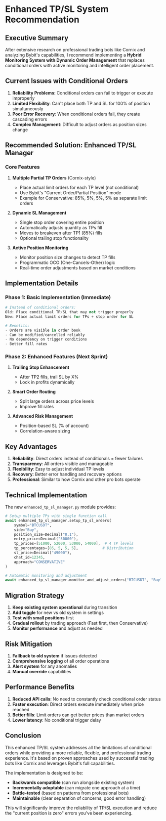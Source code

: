 # Enhanced TP/SL System Recommendation

## Executive Summary

After extensive research on professional trading bots like Cornix and analyzing Bybit's capabilities, I recommend implementing a **Hybrid Monitoring System with Dynamic Order Management** that replaces conditional orders with active monitoring and intelligent order placement.

## Current Issues with Conditional Orders

1. **Reliability Problems**: Conditional orders can fail to trigger or execute improperly
2. **Limited Flexibility**: Can't place both TP and SL for 100% of position simultaneously
3. **Poor Error Recovery**: When conditional orders fail, they create cascading errors
4. **Complex Management**: Difficult to adjust orders as position sizes change

## Recommended Solution: Enhanced TP/SL Manager

### Core Features

1. **Multiple Partial TP Orders** (Cornix-style)
   - Place actual limit orders for each TP level (not conditional)
   - Use Bybit's "Current Order/Partial Position" mode
   - Example for Conservative: 85%, 5%, 5%, 5% as separate limit orders

2. **Dynamic SL Management**
   - Single stop order covering entire position
   - Automatically adjusts quantity as TPs fill
   - Moves to breakeven after TP1 (85%) fills
   - Optional trailing stop functionality

3. **Active Position Monitoring**
   - Monitor position size changes to detect TP fills
   - Programmatic OCO (One-Cancels-Other) logic
   - Real-time order adjustments based on market conditions

## Implementation Details

### Phase 1: Basic Implementation (Immediate)

```python
# Instead of conditional orders:
Old: Place conditional TP/SL that may not trigger properly
New: Place actual limit orders for TPs + stop order for SL

# Benefits:
- Orders are visible in order book
- Can be modified/cancelled reliably
- No dependency on trigger conditions
- Better fill rates
```

### Phase 2: Enhanced Features (Next Sprint)

1. **Trailing Stop Enhancement**
   - After TP2 fills, trail SL by X%
   - Lock in profits dynamically

2. **Smart Order Routing**
   - Split large orders across price levels
   - Improve fill rates

3. **Advanced Risk Management**
   - Position-based SL (% of account)
   - Correlation-aware sizing

## Key Advantages

1. **Reliability**: Direct orders instead of conditionals = fewer failures
2. **Transparency**: All orders visible and manageable
3. **Flexibility**: Easy to adjust individual TP levels
4. **Recovery**: Better error handling and recovery options
5. **Professional**: Similar to how Cornix and other pro bots operate

## Technical Implementation

The new `enhanced_tp_sl_manager.py` module provides:

```python
# Setup multiple TPs with single function call
await enhanced_tp_sl_manager.setup_tp_sl_orders(
    symbol="BTCUSDT",
    side="Buy",
    position_size=Decimal("0.1"),
    entry_price=Decimal("50000"),
    tp_prices=[51000, 52000, 53000, 54000],  # 4 TP levels
    tp_percentages=[85, 5, 5, 5],           # Distribution
    sl_price=Decimal("49000"),
    chat_id=12345,
    approach="CONSERVATIVE"
)

# Automatic monitoring and adjustment
await enhanced_tp_sl_manager.monitor_and_adjust_orders("BTCUSDT", "Buy")
```

## Migration Strategy

1. **Keep existing system operational** during transition
2. **Add toggle** for new vs old system in settings
3. **Test with small positions** first
4. **Gradual rollout** by trading approach (Fast first, then Conservative)
5. **Monitor performance** and adjust as needed

## Risk Mitigation

1. **Fallback to old system** if issues detected
2. **Comprehensive logging** of all order operations
3. **Alert system** for any anomalies
4. **Manual override** capabilities

## Performance Benefits

1. **Reduced API calls**: No need to constantly check conditional order status
2. **Faster execution**: Direct orders execute immediately when price reached
3. **Better fills**: Limit orders can get better prices than market orders
4. **Lower latency**: No conditional trigger delay

## Conclusion

This enhanced TP/SL system addresses all the limitations of conditional orders while providing a more reliable, flexible, and professional trading experience. It's based on proven approaches used by successful trading bots like Cornix and leverages Bybit's full capabilities.

The implementation is designed to be:
- **Backwards compatible** (can run alongside existing system)
- **Incrementally adoptable** (can migrate one approach at a time)
- **Battle-tested** (based on patterns from professional bots)
- **Maintainable** (clear separation of concerns, good error handling)

This will significantly improve the reliability of TP/SL execution and reduce the "current position is zero" errors you've been experiencing.